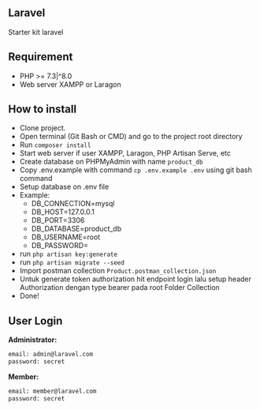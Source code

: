 ## Laravel

Starter kit laravel

## Requirement
-   PHP >= 7.3|^8.0
-   Web server XAMPP or Laragon

## How to install
-   Clone project.
-   Open terminal (Git Bash or CMD) and go to the project root directory
-   Run `composer install`
-   Start web server if user XAMPP, Laragon, PHP Artisan Serve, etc
-   Create database on PHPMyAdmin with name `product_db`
-   Copy .env.example with command `cp .env.example .env` using git bash command
-   Setup database on .env file
-   Example:
    -   DB_CONNECTION=mysql
    -   DB_HOST=127.0.0.1
    -   DB_PORT=3306
    -   DB_DATABASE=product_db
    -   DB_USERNAME=root
    -   DB_PASSWORD=
-   run `php artisan key:generate`
-   run `php artisan migrate --seed`
-   Import postman collection `Product.postman_collection.json`
-   Untuk generate token authorization hit endpoint login lalu setup header Authorization dengan type bearer pada root Folder Collection
-   Done!

## User Login

**Administrator:**

```bash
email: admin@laravel.com
password: secret
```

**Member:**

```bash
email: member@laravel.com
password: secret
```
